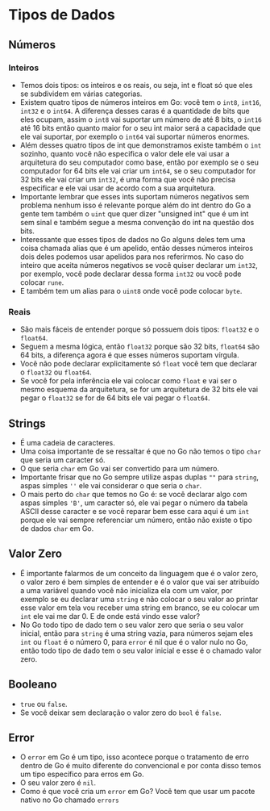 # Tipos de Dados

## Números
### Inteiros
* Temos dois tipos: os inteiros e os reais, ou seja, int e float só que eles se subdividem em várias categorias.
* Existem quatro tipos de números inteiros em Go: você tem o `int8`, `int16`, `int32` e o `int64`. A diferença desses
caras é a quantidade de bits que eles ocupam, assim o `int8` vai suportar um número de até 8 bits, o `int16` até 16 bits
então quanto maior for o seu int maior será a capacidade que ele vai suportar, por exemplo o `int64` vai suportar números
enormes.
* Além desses quatro tipos de int que demonstramos existe também o `int` sozinho, quanto você não especifica o valor
dele ele vai usar a arquitetura do seu computador como base, então por exemplo se o seu computador for 64 bits ele vai 
criar um `int64`, se o seu computador for 32 bits ele vai criar um `int32`, é uma forma que você não precisa especificar e
ele vai usar de acordo com a sua arquitetura.
* Importante lembrar que esses ints suportam números negativos sem problema nenhum isso é relevante porque além do int 
dentro do Go a gente tem também o `uint` que quer dizer "unsigned int" que é um int sem sinal e também segue a mesma 
convenção do int na questão dos bits.
* Interessante que esses tipos de dados no Go alguns deles tem uma coisa chamada alias que é um apelido, então desses 
números inteiros dois deles podemos usar apelidos para nos referirmos. No caso do inteiro que aceita números negativos se
você quiser declarar um `int32`, por exemplo, você pode declarar dessa forma `int32` ou você pode colocar `rune`.
* E também tem um alias para o `uint8` onde você pode colocar `byte`.

### Reais
* São mais fáceis de entender porque só possuem dois tipos: `float32` e o `float64`.
* Seguem a mesma lógica, então `float32` porque são 32 bits, `float64` são 64 bits, a diferença agora é que esses números
suportam vírgula.
* Você não pode declarar explicitamente só `float` você tem que declarar o `float32` ou `float64`.
* Se você for pela inferência ele vai colocar como `float` e vai ser o mesmo esquema da arquitetura, se for um arquitetura
de 32 bits ele vai pegar o `float32` se for de 64 bits ele vai pegar o `float64`.

## Strings
* É uma cadeia de caracteres.
* Uma coisa importante de se ressaltar é que no Go não temos o tipo `char` que seria um caracter só.
* O que seria `char` em Go vai ser convertido para um número.
* Importante frisar que no Go sempre utilize aspas duplas `""` para `string`, aspas simples `''` ele vai considerar o que
seria o `char`.
* O mais perto do `char` que temos no Go é: se você declarar algo com aspas simples `'B'`, um caracter só, ele vai pegar o
número da tabela ASCII desse caracter e se você reparar bem esse cara aqui é um `int` porque ele vai sempre referenciar um
número, então não existe o tipo de dados `char` em Go.

## Valor Zero
* É importante falarmos de um conceito da linguagem que é o valor zero, o valor zero é bem simples de entender e é o valor
que vai ser atribuído a uma variável quando você não inicializa ela com um valor, por exemplo se eu declarar uma `string` e
não colocar o seu valor ao printar esse valor em tela vou receber uma string em branco, se eu colocar um `int` ele vai me
dar 0. E de onde está vindo esse valor?
* No Go todo tipo de dado tem o seu valor zero que seria o seu valor inicial, então para `string` é uma string vazia, para
números sejam eles `int` ou `float` é o número 0, para `error` é nil que é o valor nulo no Go, então todo tipo de dado tem
o seu valor inicial e esse é o chamado valor zero.

## Booleano
* `true` ou `false`.
* Se você deixar sem declaração o valor zero do `bool` é `false`.

## Error
* O `error` em Go é um tipo, isso acontece porque o tratamento de erro dentro de Go é muito diferente do convencional e por
conta disso temos um tipo específico para erros em Go.
* O seu valor zero é `nil`.
* Como é que você cria um `error` em Go? Você tem que usar um pacote nativo no Go chamado `errors`